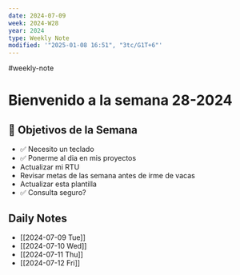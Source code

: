 ```yaml
---
date: 2024-07-09
week: 2024-W28
year: 2024
type: Weekly Note
modified: '"2025-01-08 16:51", "3tc/G1T+6"'
---
```

#weekly-note 
# Bienvenido a la semana 28-2024

## 🥅 Objetivos de la Semana

-  ✅ Necesito un teclado
-  ✅ Ponerme al dia en mis proyectos
-  Actualizar mi RTU
- Revisar metas de las semana antes de irme de vacas
- Actualizar esta plantilla
- ✅ Consulta  seguro?

## Daily Notes
- [[2024-07-09 Tue]]
- [[2024-07-10 Wed]]
- [[2024-07-11 Thu]]
- [[2024-07-12 Fri]]

